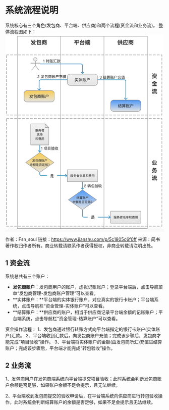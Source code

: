 # 系统流程说明

系统核心有三个角色(发包商、平台端、供应商)和两个流程(资金流和业务流)。
整体流程图如下：
<img src="../assets/xtlcsm1-1.png" width="520" align="middle" />

作者：Fsn_soul
链接：https://www.jianshu.com/p/5c1805c6f0ff
来源：简书
著作权归作者所有。商业转载请联系作者获得授权，非商业转载请注明出处。

## 1 资金流

系统总共有三个账户：

- **发包商账户**：发包商用户的账户，虚拟记账账户；登录平台端后，点击导航菜单“发包商管理-发包商账户管理”可以查看。
- **实体账户：**平台端的实体银行账户，对应真实的银行卡账户；平台端系统，点击导航栏“资金管理-实体账户”可以查看。
- **结算账户：**供应商的账户，相当于供应商记录平台端余额的记账账户；平台端系统，点击导航栏“资金管理-结算账户”可以查看。

资金操作流程：
1、发包商通过银行转账方式向平台端指定的银行卡账户(实体账户)汇款。
2、平台端收到汇款后，向发包商账户充值；完成该步骤后，发包商才能完成“项目验收”操作。
3、平台端将实体账户的金额(由发包商所汇)充值进结算账户；完成该步骤后，平台端才能完成“转包验收”操作。

## 2 业务流

1、发包商用户在发包商端系统向平台端提交项目验收；此时系统会判断发包商账户余额是否足够，如果账户余额不足会提示，且无法继续。

2、平台端收到发包商提交的验收申请后，在平台端系统向供应商进行转包验收操作，此时系统会判断结算账户的余额是否足够，如果不足会提示且无法继续。
